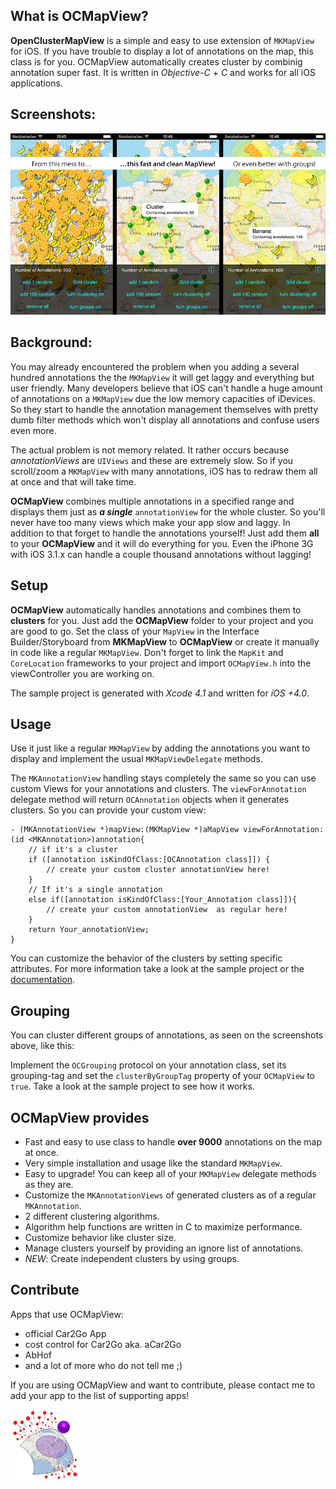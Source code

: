 ## What is OCMapView?
**OpenClusterMapView** is a simple and easy to use extension of `MKMapView` for iOS.
If you have trouble to display a lot of annotations on the map, this class is for you.
OCMapView automatically creates cluster by combinig annotation super fast.
It is written in *Objective-C* + *C* and works for all iOS applications.  

## Screenshots:
![Screenshots](screenshots.jpg "Screenshots")

## Background:
You may already encountered the problem when you adding a several hundred annotations the the `MKMapView` it will get laggy and everything but user friendly.
Many developers believe that iOS can't handle a huge amount of annotations on a `MKMapView` due the low memory capacities of iDevices. So they start to handle the annotation management themselves with pretty dumb filter methods which won't display all annotations and confuse users even more.  

The actual problem is not memory related. It rather occurs because *annotationViews* are `UIViews` and these are extremely slow. So if you scroll/zoom a `MKMapView` with many annotations, iOS has to redraw them all at once and that will take time.  

**OCMapView** combines multiple annotations in a specified range and displays them just as ***a single*** `annotationView` for the whole cluster. So you'll never have too many views which make your app slow and laggy. In addition to that forget to handle the annotations yourself! Just add them **all** to your **OCMapView** and it will do everything for you.
Even the iPhone 3G with iOS 3.1.x can handle a couple thousand annotations without lagging!

## Setup
**OCMapView** automatically handles annotations and combines them to **clusters** for you. Just add the **OCMapView** folder to your project and you are good to go. Set the class of your `MapView` in the Interface Builder/Storyboard from **MKMapView** to **OCMapView** or create it manually in code like a regular `MKMapView`. Don't forget to link the `MapKit` and `CoreLocation` frameworks to your project and import `OCMapView.h` into the viewController you are working on.  

The sample project is generated with *Xcode 4.1* and written for *iOS +4.0*.

## Usage
Use it just like a regular `MKMapView` by adding the annotations you want to display and implement the usual `MKMapViewDelegate` methods.  

The `MKAnnotationView` handling stays completely the same so you can use custom Views for your annotations and clusters. The `viewForAnnotation` delegate method will return `OCAnnotation` objects when it generates clusters. So you can provide your custom view:  


    - (MKAnnotationView *)mapView:(MKMapView *)aMapView viewForAnnotation:(id <MKAnnotation>)annotation{  
        // if it's a cluster  
        if ([annotation isKindOfClass:[OCAnnotation class]]) {  
            // create your custom cluster annotationView here!  
        }  
        // If it's a single annotation  
        else if([annotation isKindOfClass:[Your_Annotation class]]){  
            // create your custom annotationView  as regular here!  
        }  
        return Your_annotationView;  
    }

You can customize the behavior of the clusters by setting specific attributes. For more information take a look at the sample project or the [documentation](http://www.unet.univie.ac.at/~a0846794/OCMapView/ "OpenClusterMapView Documentation").

## Grouping

You can cluster different groups of annotations, as seen on the screenshots above, like this:

Implement the `OCGrouping` protocol on your annotation class, set its grouping-tag and set the `clusterByGroupTag` property of your `OCMapView` to `true`. Take a look at the sample project to see how it works.

## OCMapView provides
- Fast and easy to use class to handle **over 9000** annotations on the map at once.
- Very simple installation and usage like the standard `MKMapView`.
- Easy to upgrade! You can keep all of your `MKMapView` delegate methods as they are.
- Customize the `MKAnnotationViews` of generated clusters as of a regular `MKAnnotation`.
- 2 different clustering algorithms.
- Algorithm help functions are written in C to maximize performance.
- Customize behavior like cluster size.
- Manage clusters yourself by providing an ignore list of annotations.
- *NEW*: Create independent clusters by using groups.

## Contribute
Apps that use OCMapView:
- official Car2Go App
- cost control for Car2Go aka. aCar2Go
- AbHof
- and a lot of more who do not tell me ;)

If you are using OCMapView and want to contribute, please contact me to add your app to the list of supporting apps!

![OpenClusterMapView Logo](OClusterMapView+Sample/Images/Logo/ocmapview_logo@2x.png "OpenClusterMapView Logo")